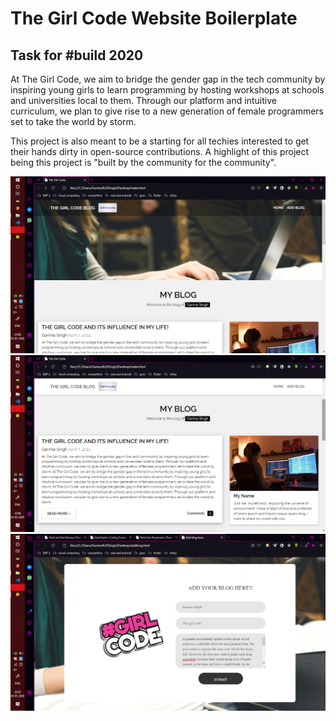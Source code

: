 # The Girl Code Website Boilerplate 

## Task for #build 2020

At The Girl Code, we aim to bridge the gender gap in the tech community by inspiring young girls to learn programming by hosting workshops at schools and universities local to them. Through our platform and intuitive curriculum, we plan to give rise to a new generation of female programmers set to take the world by storm. 

This project is also meant to be a starting for all techies interested to get their hands dirty in open-source contributions. A highlight of this project being this project is "built by the community for the community".


<img src="Screenshot4.png" width="600">

<img src="Screenshot3.png" width="600">
<img src="Screenshot5.png" width="600">